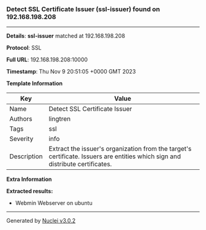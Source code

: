 ### Detect SSL Certificate Issuer (ssl-issuer) found on 192.168.198.208

----
**Details**: **ssl-issuer** matched at 192.168.198.208

**Protocol**: SSL

**Full URL**: 192.168.198.208:10000

**Timestamp**: Thu Nov 9 20:51:05 +0000 GMT 2023

**Template Information**

| Key | Value |
| --- | --- |
| Name | Detect SSL Certificate Issuer |
| Authors | lingtren |
| Tags | ssl |
| Severity | info |
| Description | Extract the issuer's organization from the target's certificate. Issuers are entities which sign and distribute certificates.<br> |

**Extra Information**

**Extracted results:**

- Webmin Webserver on ubuntu



----

Generated by [Nuclei v3.0.2](https://github.com/projectdiscovery/nuclei)